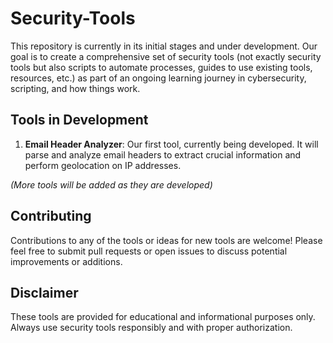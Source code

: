 # Security-Tools

This repository is currently in its initial stages and under development. Our goal is to create a comprehensive set of security tools (not exactly security tools but also scripts to automate processes, guides to use existing tools, resources, etc.) as part of an ongoing learning journey in cybersecurity, scripting, and how things work.

## Tools in Development

1. **Email Header Analyzer**: Our first tool, currently being developed. It will parse and analyze email headers to extract crucial information and perform geolocation on IP addresses.

*(More tools will be added as they are developed)*

## Contributing

Contributions to any of the tools or ideas for new tools are welcome! Please feel free to submit pull requests or open issues to discuss potential improvements or additions.

## Disclaimer

These tools are provided for educational and informational purposes only. Always use security tools responsibly and with proper authorization.
